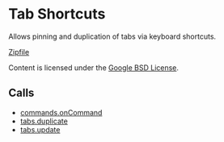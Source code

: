 
Tab Shortcuts
=======

Allows pinning and duplication of tabs via keyboard shortcuts.

[Zipfile](http://developer.chrome.com/extensions/examples/howto/tab_shortcuts.zip)

Content is licensed under the [Google BSD License](http://code.google.com/google_bsd_license.html).

Calls
-----

* [commands.onCommand](http://developer.chrome.com/extensions/commands.html#event-onCommand)
* [tabs.duplicate](http://developer.chrome.com/extensions/tabs.html#method-duplicate)
* [tabs.update](http://developer.chrome.com/extensions/tabs.html#method-update)